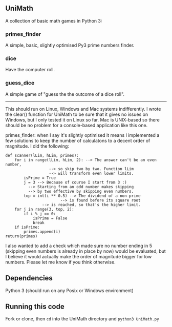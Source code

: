 ## UniMath
A collection of basic math games in Python 3:

### primes_finder

A simple, basic, slightly optimised Py3 prime numbers finder. 

### dice

Have the computer roll. 

### guess_dice

A simple game of "guess the the outcome of a dice roll".

*************************************************************

This should run on Linux, Windows and Mac systems indifferently. I wrote the clear() function for UniMath to be sure that it gives no issues on Windows, but I only tested it on Linux so far. Mac is UNIX-based so there should be no problem for a console-based application like this one.

primes_finder: when I say it's slightly optimised it means I implemented a few solutions to keep the number of calculatons to a decent order of magnitude.
I did the following:

    
    def scanner(lLim, hLim, primes):
    	for i in range(lLim, hLim, 2): --> The answer can't be an even number, 
				       --> so skip two by two. Function lLim
				       --> will transform even lower limits.
    		isPrime = True
    		j = 3 --> Because of course I start from 3 :) 
		      --> Starting from an odd number makes skipping 
		      --> by two effective by skipping even numbers.
    		top = int(i ** 0.5) --> The dividend of a non-prime 
		                    --> is found before its square root 
				    --> is reached, so that's the higher limit.
		for j in range(3, top, 2):
			if i % j == 0:
				isPrime = False
				break
		if isPrime:
			primes.append(i)
	return(primes)
    
  
  I also wanted to add a check which made sure no number ending in 5 (skipping even numbers is already in place by now) would be evaluated, but I believe it would actually make the order of magnitude bigger for low numbers. Please let me know if you think otherwise.
  
## Dependencies
Python 3 (should run on any Posix or Windows environment)

## Running this code
Fork or clone, then `cd` into the UniMath directory and `python3 UniMath.py`
